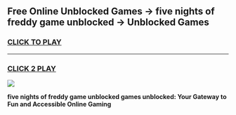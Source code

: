 
## Free Online Unblocked Games → five nights of freddy game unblocked → Unblocked Games
<h3>
<a href="https://premium.freeplayer.one?title=five_nights_of_freddy_game_unblocked&ref=21F">CLICK TO PLAY</a></h3>
<hr>

<h3>
<a href="https://premium.freeplayer.one?title=five_nights_of_freddy_game_unblocked&ref=21F">CLICK 2 PLAY</a>
  
</h3>

<a href="https://premium.freeplayer.one?title=five_nights_of_freddy_game_unblocked&ref=21F/"><img src="https://clearcache.store/games.png"></a>


**five nights of freddy game unblocked games unblocked: Your Gateway to Fun and Accessible Online Gaming**
